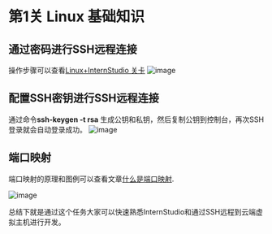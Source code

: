 # 第1关 Linux 基础知识

## 通过密码进行SSH远程连接

操作步骤可以查看[Linux+InternStudio 关卡](https://github.com/InternLM/Tutorial/blob/camp3/docs/L0/Linux/readme.md)
![image](https://github.com/xliangwu/coder_km/assets/1142820/2b9251a2-33c3-4471-9651-4c38848a032c)

## 配置SSH密钥进行SSH远程连接

通过命令**ssh-keygen -t rsa** 生成公钥和私钥，然后复制公钥到控制台，再次SSH登录就会自动登录成功。
![image](https://github.com/xliangwu/coder_km/assets/1142820/68cf02ee-3516-49e2-b806-016b082b00db)


## 端口映射

端口映射的原理和图例可以查看文章[什么是端口映射](https://github.com/InternLM/Tutorial/blob/camp3/docs/L0/Linux/readme.md).

![image](https://github.com/xliangwu/coder_km/assets/1142820/d4852c00-8bb1-4b7b-9106-f3d8f9f3b119)

总结下就是通过这个任务大家可以快速熟悉InternStudio和通过SSH远程到云端虚拟主机进行开发。
